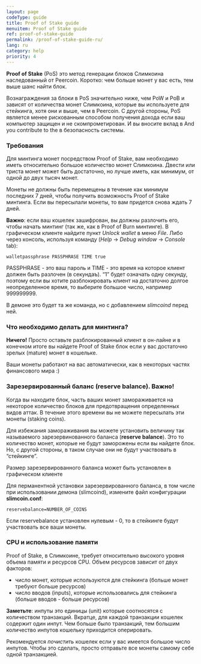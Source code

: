 ```yaml
---
layout: page
codeType: guide
title: Proof of Stake guide
menuitem: Proof of Stake guide
ref: proof-of-stake-guide
permalink: /proof-of-stake-guide-ru/
lang: ru
category: help
priority: 4
---
```

**Proof of Stake** (PoS) это метод генерации блоков Слимкоина наследованный от Peercoin. Коротко: чем больше монет у вас есть, тем выше шанс найти блок.

Вознаграждения за блоки в PoS значительно ниже, чем PoW и PoB и зависят от количества монет Слимкоина, которые вы используете для стейкинга, хотя они и выше, чем в Peercoin. С другой стороны, PoS является менее рискованным способом получения дохода если ваш компьютер защищен и не скомпрометирован. И вы вносите вклад в And you contribute to the в безопасность системы.

### Требования

Для минтинга монет посредством Proof of Stake, вам необходимо иметь относительно большое количество монет Слимкоина. Двести или триста монет может быть достаточно, но лучше иметь, как минимум, от одной до двух тысяч монет.

Монеты не должны быть перемещены в течение как минимум последних 7 дней, чтобы получить возможность Proof of Stake минтинга. Если вы пересылали монеты, то вам придется снова ждать 7 дней.

**Важно**: если ваш кошелек зашифрован, вы должны разлочить его, чтобы начать минтинг (так же, как в Proof of Burn минтинге). В графическом клиенте найдите пункт _Unlock wallet_ в меню _File_. Либо через консоль, используя команду (_Help_ -> _Debug window_ -> _Console_ tab):

`walletpassphrase PASSPHRASE TIME true`

PASSPHRASE - это ваш пароль и TIME - это время на которое клиент должен быть разлочен (в секундаъ). “1” будет означать одну секунду, поэтому если вы хотите разблокировать клиент на достаточно долгое неопределенное время, то выберите большое число, например 999999999.

В демоне это будет та же команда, но с добавлением _slimcoind_ перед ней.

### Что необходимо делать для минтинга?

**Ничего!** Просто оставьте разблокированный клиент в он-лайне и в конечном итоге вы найдете Proof of Stake блок если у вас достаточно зрелых (mature) монет в кошельке.

Ваши монеты работают на вас автоматически, как в некоторых частях финансового мира :)

### Зарезервированный баланс (reserve balance). Важно!

Когда вы находите блок, часть ваших монет замораживается на некоторое количество блоков для предотвращения определенных видов аттак. В течение этого времени вы не можете пересылать эти монеты (staking coins).

Для избежания замораживания вы можете установить величину так называемого зарезервинованного баланса (**reserve balance**). Это то количество монет, которые не будут заморожены если вы найдете блок. Но, с другой стороны, в таком случае они не будут участвовать в “стейкинге”.

Размер зарезервированного баланса может быть установлен в графическом клиенте

Для перманентной установки зарезервированного баланса, в том числе при использовании демона (slimcoind), измените файл конфигурации **slimcoin.conf**:

`reservebalance=NUMBER_OF_COINS`

Если reservebalance установлен нулевым - 0, то в стейкинге будут участвовать все ваши монеты.

### CPU и использование памяти

Proof of Stake, в Слимкоине, требует относительно высокого уровня объема памяти и ресурсов CPU. Объем ресурсов зависит от двух факторов:

*   число монет, которые используются для стейкинга (больше монет требуют больше ресурсов)
*   число вводов (inputs), которые использовались для стейкинга (больше вводов - больше ресурсов)

**Заметьте**: инпуты это единицы (unit) которые соотносятся с количеством транзакций. Вкратце, для каждой транзакции кошелек содержит один инпут. Чем больше было транзакций, тем большим количество инпутов кошельку приходится оперировать.

Рекомендуется _почистить_ кошелек если у вас имеется большое число инпутов. Чтобы это сделать, просто отправьте все монеты самому себе одной транзакцией.
